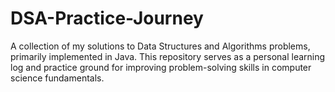 # DSA-Practice-Journey
A collection of my solutions to Data Structures and Algorithms problems, primarily implemented in Java. This repository serves as a personal learning log and practice ground for improving problem-solving skills in computer science fundamentals.
